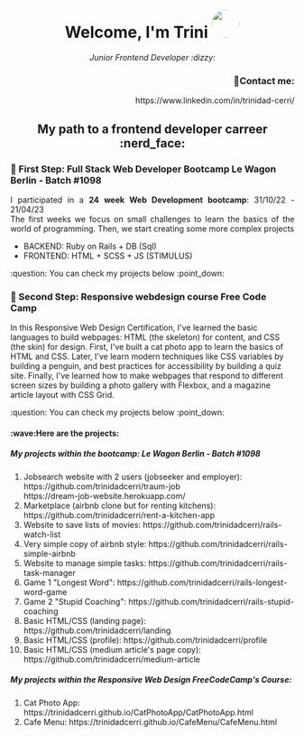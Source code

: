 <h1 align="center">
  Welcome, I'm Trini
   <a>
    <img src="https://media.licdn.com/dms/image/D4E03AQHFZX2t_Jm-EA/profile-displayphoto-shrink_800_800/0/1666805390209?e=1687996800&v=beta&t=xXqg572iIPfl9BVbX7bTsEjgHN6bQjmAOfcUjqdYw00" style="width: 50px;
  height: 50px;border-radius: 50%;" />
  </a>
</h1>

<p align="center">
  <em>Junior Frontend Developer :dizzy:</em>
</p>

<h3 align="right">💌Contact me:</h3>
<p align="right">
  https://www.linkedin.com/in/trinidad-cerri/
</p>

<h2 align="center"> My path to a frontend developer carreer :nerd_face: </h2>
<h3> 🌱 First Step: Full Stack Web Developer Bootcamp Le Wagon Berlin - Batch #1098</h3>
  <p align="justify">
  I participated in a <strong>24 week Web Development bootcamp</strong>:  31/10/22 - 21/04/23<br>
  The first weeks we focus on small challenges to learn the basics of the world of programming. Then, we start creating some more complex projects<br>
  <ul>
      <li>BACKEND: Ruby on Rails + DB (Sql)</li>
      <li>FRONTEND: HTML + SCSS + JS (STIMULUS)</li>
   </ul>
:question: You can check my projects below :point_down:
<h3> 🌱 Second Step: Responsive webdesign course Free Code Camp</h3>
<p>
  In this Responsive Web Design Certification, I've learned the basic languages to build webpages: HTML (the skeleton) for content, and CSS (the skin) for design. First, I've built a cat photo app to learn the basics of HTML and CSS. Later, I've learn modern techniques like CSS variables by building a penguin, and best practices for accessibility by building a quiz site. Finally, I've learned how to make webpages that respond to different screen sizes by building a photo gallery with Flexbox, and a magazine article layout with CSS Grid.
</p>
:question: You can check my projects below :point_down:

<h4>:wave:Here are the projects:<h4> 
<h5> My projects within the bootcamp: Le Wagon Berlin - Batch #1098</h5>
<ol>
  <li>Jobsearch website with 2 users (jobseeker and employer): https://github.com/trinidadcerri/traum-job</li>
  https://dream-job-website.herokuapp.com/
  <li>Marketplace (airbnb clone but for renting kitchens): https://github.com/trinidadcerri/rent-a-kitchen-app</li>
  <li>Website to save lists of movies: https://github.com/trinidadcerri/rails-watch-list</li>
  <li>Very simple copy of airbnb style: https://github.com/trinidadcerri/rails-simple-airbnb</li>
  <li>Website to manage simple tasks: https://github.com/trinidadcerri/rails-task-manager</li>
  <li>Game 1 "Longest Word": https://github.com/trinidadcerri/rails-longest-word-game</li>
  <li>Game 2 "Stupid Coaching": https://github.com/trinidadcerri/rails-stupid-coaching</li>
  <li>Basic HTML/CSS (landing page): https://github.com/trinidadcerri/landing</li>
  <li>Basic HTML/CSS (profile): https://github.com/trinidadcerri/profile</li>
  <li>Basic HTML/CSS (medium article's page copy): https://github.com/trinidadcerri/medium-article</li>
</ol>
 <h5> My projects within the Responsive Web Design FreeCodeCamp's Course:</h5>
  <ol>
    <li>Cat Photo App: https://trinidadcerri.github.io/CatPhotoApp/CatPhotoApp.html</li>
    <li>Cafe Menu: https://trinidadcerri.github.io/CafeMenu/CafeMenu.html</li>
  </ol>



